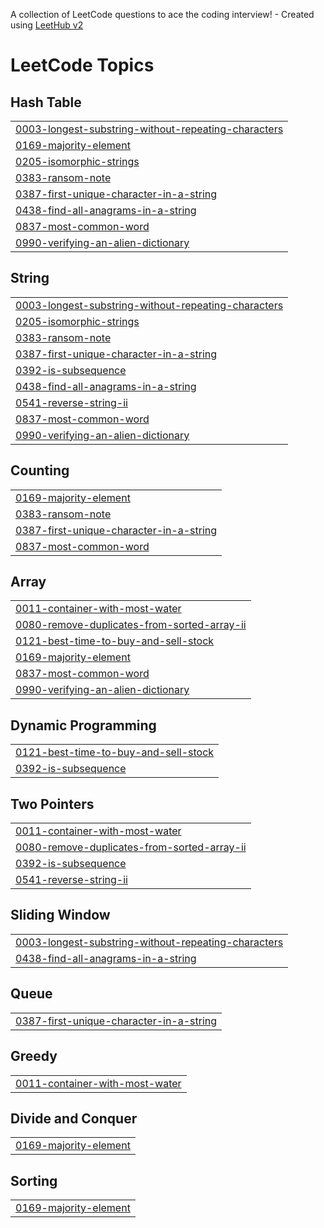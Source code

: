 A collection of LeetCode questions to ace the coding interview! - Created using [LeetHub v2](https://github.com/arunbhardwaj/LeetHub-2.0)
<!---LeetCode Topics Start-->
# LeetCode Topics
## Hash Table
|  |
| ------- |
| [0003-longest-substring-without-repeating-characters](https://github.com/vbr1058/LeetCode/tree/master/0003-longest-substring-without-repeating-characters) |
| [0169-majority-element](https://github.com/vbr1058/LeetCode/tree/master/0169-majority-element) |
| [0205-isomorphic-strings](https://github.com/vbr1058/LeetCode/tree/master/0205-isomorphic-strings) |
| [0383-ransom-note](https://github.com/vbr1058/LeetCode/tree/master/0383-ransom-note) |
| [0387-first-unique-character-in-a-string](https://github.com/vbr1058/LeetCode/tree/master/0387-first-unique-character-in-a-string) |
| [0438-find-all-anagrams-in-a-string](https://github.com/vbr1058/LeetCode/tree/master/0438-find-all-anagrams-in-a-string) |
| [0837-most-common-word](https://github.com/vbr1058/LeetCode/tree/master/0837-most-common-word) |
| [0990-verifying-an-alien-dictionary](https://github.com/vbr1058/LeetCode/tree/master/0990-verifying-an-alien-dictionary) |
## String
|  |
| ------- |
| [0003-longest-substring-without-repeating-characters](https://github.com/vbr1058/LeetCode/tree/master/0003-longest-substring-without-repeating-characters) |
| [0205-isomorphic-strings](https://github.com/vbr1058/LeetCode/tree/master/0205-isomorphic-strings) |
| [0383-ransom-note](https://github.com/vbr1058/LeetCode/tree/master/0383-ransom-note) |
| [0387-first-unique-character-in-a-string](https://github.com/vbr1058/LeetCode/tree/master/0387-first-unique-character-in-a-string) |
| [0392-is-subsequence](https://github.com/vbr1058/LeetCode/tree/master/0392-is-subsequence) |
| [0438-find-all-anagrams-in-a-string](https://github.com/vbr1058/LeetCode/tree/master/0438-find-all-anagrams-in-a-string) |
| [0541-reverse-string-ii](https://github.com/vbr1058/LeetCode/tree/master/0541-reverse-string-ii) |
| [0837-most-common-word](https://github.com/vbr1058/LeetCode/tree/master/0837-most-common-word) |
| [0990-verifying-an-alien-dictionary](https://github.com/vbr1058/LeetCode/tree/master/0990-verifying-an-alien-dictionary) |
## Counting
|  |
| ------- |
| [0169-majority-element](https://github.com/vbr1058/LeetCode/tree/master/0169-majority-element) |
| [0383-ransom-note](https://github.com/vbr1058/LeetCode/tree/master/0383-ransom-note) |
| [0387-first-unique-character-in-a-string](https://github.com/vbr1058/LeetCode/tree/master/0387-first-unique-character-in-a-string) |
| [0837-most-common-word](https://github.com/vbr1058/LeetCode/tree/master/0837-most-common-word) |
## Array
|  |
| ------- |
| [0011-container-with-most-water](https://github.com/vbr1058/LeetCode/tree/master/0011-container-with-most-water) |
| [0080-remove-duplicates-from-sorted-array-ii](https://github.com/vbr1058/LeetCode/tree/master/0080-remove-duplicates-from-sorted-array-ii) |
| [0121-best-time-to-buy-and-sell-stock](https://github.com/vbr1058/LeetCode/tree/master/0121-best-time-to-buy-and-sell-stock) |
| [0169-majority-element](https://github.com/vbr1058/LeetCode/tree/master/0169-majority-element) |
| [0837-most-common-word](https://github.com/vbr1058/LeetCode/tree/master/0837-most-common-word) |
| [0990-verifying-an-alien-dictionary](https://github.com/vbr1058/LeetCode/tree/master/0990-verifying-an-alien-dictionary) |
## Dynamic Programming
|  |
| ------- |
| [0121-best-time-to-buy-and-sell-stock](https://github.com/vbr1058/LeetCode/tree/master/0121-best-time-to-buy-and-sell-stock) |
| [0392-is-subsequence](https://github.com/vbr1058/LeetCode/tree/master/0392-is-subsequence) |
## Two Pointers
|  |
| ------- |
| [0011-container-with-most-water](https://github.com/vbr1058/LeetCode/tree/master/0011-container-with-most-water) |
| [0080-remove-duplicates-from-sorted-array-ii](https://github.com/vbr1058/LeetCode/tree/master/0080-remove-duplicates-from-sorted-array-ii) |
| [0392-is-subsequence](https://github.com/vbr1058/LeetCode/tree/master/0392-is-subsequence) |
| [0541-reverse-string-ii](https://github.com/vbr1058/LeetCode/tree/master/0541-reverse-string-ii) |
## Sliding Window
|  |
| ------- |
| [0003-longest-substring-without-repeating-characters](https://github.com/vbr1058/LeetCode/tree/master/0003-longest-substring-without-repeating-characters) |
| [0438-find-all-anagrams-in-a-string](https://github.com/vbr1058/LeetCode/tree/master/0438-find-all-anagrams-in-a-string) |
## Queue
|  |
| ------- |
| [0387-first-unique-character-in-a-string](https://github.com/vbr1058/LeetCode/tree/master/0387-first-unique-character-in-a-string) |
## Greedy
|  |
| ------- |
| [0011-container-with-most-water](https://github.com/vbr1058/LeetCode/tree/master/0011-container-with-most-water) |
## Divide and Conquer
|  |
| ------- |
| [0169-majority-element](https://github.com/vbr1058/LeetCode/tree/master/0169-majority-element) |
## Sorting
|  |
| ------- |
| [0169-majority-element](https://github.com/vbr1058/LeetCode/tree/master/0169-majority-element) |
<!---LeetCode Topics End-->